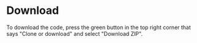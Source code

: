 # Download
To download the code, press the green button in the top right corner that says "Clone or download" and select "Download ZIP".
